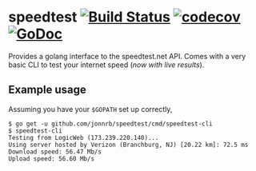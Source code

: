 # speedtest [![Build Status](https://travis-ci.org/jonnrb/speedtest.svg?branch=master)](https://travis-ci.org/jonnrb/speedtest) [![codecov](https://codecov.io/gh/jonnrb/speedtest/branch/master/graph/badge.svg)](https://codecov.io/gh/jonnrb/speedtest) [![GoDoc](https://godoc.org/github.com/sirupsen/logrus?status.svg)](https://godoc.org/github.com/sirupsen/logrus)

Provides a golang interface to the speedtest.net API. Comes with a very basic
CLI to test your internet speed (*now with live results*).

## Example usage

Assuming you have your `$GOPATH` set up correctly,

```
$ go get -u github.com/jonnrb/speedtest/cmd/speedtest-cli
$ speedtest-cli
Testing from LogicWeb (173.239.220.140)...
Using server hosted by Verizon (Branchburg, NJ) [20.22 km]: 72.5 ms
Download speed: 56.47 Mb/s
Upload speed: 56.60 Mb/s
```
